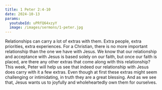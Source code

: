```yaml
---
title: 1 Peter 2:4-10
date: 2024-10-13
params:
  youtubeId: uPRfQ64xzyY
  image: /images/sermons/1-peter.jpg
---
```


Relationships can carry a lot of extras with them. Extra people, extra priorities, extra experiences. For a Christian, there is no more important relationship than the one we have with Jesus. We know that our relationship and acceptance with Jesus is based solely on our faith, but once our faith is placed, are there any other extras that come along with this relationship? This week, Peter will help us see that indeed our relationship with Jesus does carry with it a few extras. Even though at first these extras might seem challenging or intimidating, in truth they are a great blessing. And as we see that, Jesus wants us to joyfully and wholeheartedly own them for ourselves.

